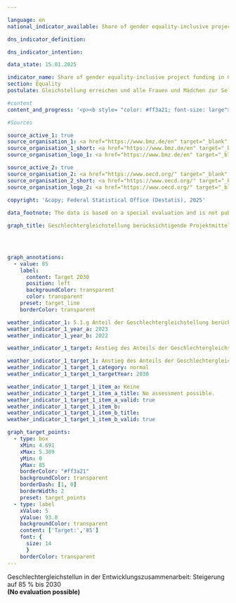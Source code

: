 ```yaml
---

language: en        
national_indicator_available: Share of gender equality-inclusive project funding in German development cooperation        

dns_indicator_definition:         

dns_indicator_intention:         

data_state: 15.01.2025        

indicator_name: Share of gender equality-inclusive project funding in German development cooperation        
section: Equality        
postulate: Gleichstellung erreichen und alle Frauen und Mädchen zur Selbstbestimmung befähigen        

#content         
content_and_progress: '<p><b style= "color: #ff3a21; font-size: large">5.1.g Anteil der Geschlechtergleichstellung berücksichtigenden Projektmittel in der deutschen Entwicklungszusammenarbeit</b><br><br>Promoting gender equality is a component of German development cooperation (DC), implemented through the allocation of project funds geared toward this goal. The proportion of funds allocated to promoting gender equality in German development cooperation projects is an indicator of the implementation of national and international commitments on gender equality.<br><br>Since 1997, the <abbr title="Organisation for Economic Co-operation and Development" tabindex="0">OECD</abbr>-DAC (Development Assistance Committee of the Organisation for Economic Co-operation and Development) Gender Equality Indicator (GG indicator) has been mandatory to ensure that gender aspects are taken into account in international development cooperation. The GG indicator distinguishes between projects with the GG1&nbsp;and GG2&nbsp;indicators. GG2&nbsp;projects pursue gender equality as their primary objective, with the promotion of gender equality and the fight against gender-based discrimination being key project goals. Projects with the GG1&nbsp;indicator consider gender aspects as an important, but secondary, objective. To ensure that gender equality is also relevant in GG1&nbsp;projects, the <abbr title="Organisation for Economic Co-operation and Development" tabindex="0">OECD</abbr> requires a gender analysis and the presence of at least one relevant output indicator when assigning the GG1&nbsp;designation.<br><br>Both GG1&nbsp;and GG2&nbsp;projects are included in the indicator. While GG2&nbsp;projects have a stronger focus on gender equality, GG1&nbsp;projects often demonstrate greater broader impact. GG1&nbsp;projects include many large-scale projects, for example, in the areas of transport infrastructure, social protection, health, and education, in which gender equality aspects are integrated as a secondary objective to reach the entire population.<br><br>Between 2019&nbsp;and 2022, the share of newly committed German development cooperation project funds that took gender equality into account was between 40% and 50%. In 2023, this share increased significantly, most recently reaching 73.2%.</p>'                

#Sources        

source_active_1: true
source_organisation_1: <a href="https://www.bmz.de/en" target="_blank" onclick="return confirm_alert('the Federal Ministry for Economic Cooperation and Development', 'En')">Federal Ministry for Economic Cooperation and Development</a>
source_organisation_1_short: <a href="https://www.bmz.de/en" target="_blank" onclick="return confirm_alert('the Federal Ministry for Economic Cooperation and Development', 'En')">Federal Ministry for Economic Cooperation and Development</a>
source_organisation_logo_1: <a href="https://www.bmz.de/en" target="_blank" onclick="return confirm_alert('the Federal Ministry for Economic Cooperation and Development', 'En')"><img src="https://dnsTestEnvironment.github.io/site/public/OrgImgEn/bmz.png" alt="Federal Ministry for Economic Cooperation and Development" title=" Click here to visit the homepage of the organizationFederal Ministry for Economic Cooperation and Development" style="height:60px; width:148px; border:transparent"/></a>

source_active_2: true
source_organisation_2: <a href="https://www.oecd.org/" target="_blank" onclick="return confirm_alert('the Organisation for Economic Co-operation and Development', 'En')">Organisation for Economic Co-operation and Development</a>
source_organisation_2_short: <a href="https://www.oecd.org/" target="_blank" onclick="return confirm_alert('the Organisation for Economic Co-operation and Development', 'En')">Organisation for Economic Co-operation and Development</a>
source_organisation_logo_2: <a href="https://www.oecd.org/" target="_blank" onclick="return confirm_alert('the Organisation for Economic Co-operation and Development', 'En')"><img src="https://dnsTestEnvironment.github.io/site/public/OrgImgEn/oecd.png" alt="Organisation for Economic Co-operation and Development" title=" Click here to visit the homepage of the organizationOrganisation for Economic Co-operation and Development" style="height:60px; width:148px; border:transparent"/></a>
        
copyright: '&copy; Federal Statistical Office (Destatis), 2025'        

data_footnote: The data is based on a special evaluation and is not publicly available.        

graph_title: Geschlechtergleichstellung berücksichtigende Projektmittel in der deutschen Entwicklungszusammenarbeit        

        


graph_annotations:
  - value: 85
    label:
      content: Target 2030
      position: left
      backgroundColor: transparent
      color: transparent
    preset: target_line
    borderColor: transparent                        

weather_indicator_1: 5.1.g Anteil der Geschlechtergleichstellung berücksichtigenden Projektmittel in der deutschen Entwicklungszusammenarbeit
weather_indicator_1_year_a: 2023
weather_indicator_1_year_b: 2022

weather_indicator_1_target: Anstieg des Anteils der Geschlechtergleichstellung berücksichtigenden Projektmittel in der deutschen Entwicklungszusammenarbeit bis 2030&nbsp;auf ab dann mindestens 85&nbsp;Prozent

weather_indicator_1_target_1: Anstieg des Anteils der Geschlechtergleichstellung berücksichtigenden Projektmittel in der deutschen Entwicklungszusammenarbeit bis 2030&nbsp;auf ab dann mindestens 85&nbsp;Prozent
weather_indicator_1_target_1_category: normal
weather_indicator_1_target_1_targetYear: 2030

weather_indicator_1_target_1_item_a: Keine
weather_indicator_1_target_1_item_a_title: No assessment possible.
weather_indicator_1_target_1_item_a_valid: true
weather_indicator_1_target_1_item_b: 
weather_indicator_1_target_1_item_b_title: 
weather_indicator_1_target_1_item_b_valid: true        

graph_target_points:
  - type: box
    xMin: 4.691
    xMax: 5.309
    yMin: 0
    yMax: 85
    borderColor: "#ff3a21"
    backgroundColor: transparent
    borderDash: [1, 0]
    borderWidth: 2
    preset: target_points
  - type: label
    xValue: 5
    yValue: 93.0
    backgroundColor: transparent
    content: ['Target:','85']
    font: {
      size: 14
      }
    borderColor: transparent        
---
```



<div>
  <div class="my-header">
    <label class="default">Geschlechtergleichstellun in der Entwicklungszusammenarbeit: Steigerung auf 85&nbsp;% bis 2030
    </label>
  </div>
</div>
<div class="my-header-note">
  <label class="default"><b>(No evaluation possible)
  </b></label>
</div>